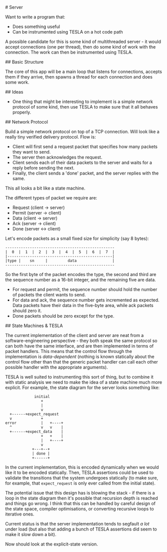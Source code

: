 # Server

Want to write a program that:

* Does something useful
* Can be instrumented using TESLA on a hot code path

A possible candidate for this is some kind of multithreaded server - it would
accept connections (one per thread), then do some kind of work with the
connection. The work can then be instrumented using TESLA.

## Basic Structure

The core of this app will be a main loop that listens for connections, accepts
them if they arrive, then spawns a thread for each connection and does some
work.

## Ideas

* One thing that might be interesting to implement is a simple network protocol
  of some kind, then use TESLA to make sure that it all behaves properly.

## Network Protocol

Build a simple network protocol on top of a TCP connection. Will look like a
really tiny verified delivery protocol. Flow is:

* Client will first send a request packet that specifies how many packets they
  want to send. 
* The server then acknowledges the request.
* Client sends each of their data packets to the server and waits for a reply
  before sending the next.
* Finally, the client sends a 'done' packet, and the server replies with the
  same.

This all looks a bit like a state machine.

The different types of packet we require are:

* Request (client -> server)
* Permit (server -> client)
* Data (client -> server)
* Ack (server -> client)
* Done (server <-> client)

Let's encode packets as a small fixed size for simplicity (say 8 bytes):

```
-------------------------------------------------
|  0  |  1  |  2  |  3  |  4  |  5  |  6  |  7  |
|-----------------------------------------------|
|type |    sn     |         data                |
-------------------------------------------------
```

So the first byte of the packet encodes the type, the second and third are the
sequence number as a 16-bit integer, and the remaining five are data.

* For request and permit, the sequence number should hold the number of packets
  the client wants to send.
* For data and ack, the sequence number gets incremented as expected. Data
  packets have their data in the five-byte area, while ack packets should zero
  it.
* Done packets should be zero except for the type.

## State Machines & TESLA

The current implementation of the client and server are neat from a
software-engineering perspective - they both speak the same protocol so can both
have the same interface, and are then implemented in terms of packet handlers.
This means that the control flow through the implementation is *data-dependent*
(nothing is known statically about the control flow other than that the generic
packet handler can call each other possible handler with the appropriate
arguments).

TESLA is well suited to instrumenting this sort of thing, but to combine it with
static analysis we need to make the idea of a state machine much more explicit.
For example, the state diagram for the server looks something like:
```
             initial
                +
                |
                v
  +------+expect_request
  v             +
error           |   +----+
  ^             v   v    |
  +------+expect_data    |
                +   +    |
                |   +----+
                v
            +---+--+
            | done |
            +------+
```
In the current implementation, this is encoded dynamically when we would like it
to be encoded statically. Then, TESLA assertions could be used to validate the
transitions that the system undergoes statically (to make sure, for example,
that `expect_request` is only ever called from the initial state).

The potential issue that this design has is blowing the stack - if there is a
loop in the state diagram then it's possible that recursion depth is reached and
things go wrong. I think that this can be handled by careful design of the state
space, compiler optimisations, or converting recursive loops to iterative ones.

Current status is that the server implementation tends to segfault *a lot* under
load (but also that adding a bunch of TESLA assertions did seem to make it slow
down a bit).

Now should look at the explicit-state version.
